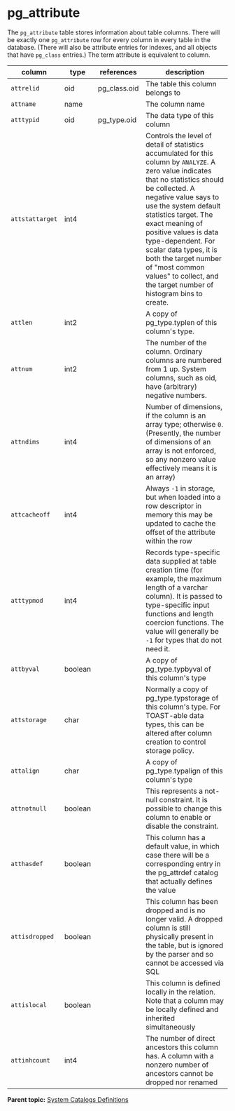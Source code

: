 # pg\_attribute 

The `pg_attribute` table stores information about table columns. There will be exactly one `pg_attribute` row for every column in every table in the database. \(There will also be attribute entries for indexes, and all objects that have `pg_class` entries.\) The term attribute is equivalent to column.

|column|type|references|description|
|------|----|----------|-----------|
|`attrelid`|oid|pg\_class.oid|The table this column belongs to|
|`attname`|name| |The column name|
|`atttypid`|oid|pg\_type.oid|The data type of this column|
|`attstattarget`|int4| |Controls the level of detail of statistics accumulated for this column by `ANALYZE`. A zero value indicates that no statistics should be collected. A negative value says to use the system default statistics target. The exact meaning of positive values is data type-dependent. For scalar data types, it is both the target number of "most common values" to collect, and the target number of histogram bins to create.|
|`attlen`|int2| |A copy of pg\_type.typlen of this column's type.|
|`attnum`|int2| |The number of the column. Ordinary columns are numbered from 1 up. System columns, such as oid, have \(arbitrary\) negative numbers.|
|`attndims`|int4| |Number of dimensions, if the column is an array type; otherwise `0`. \(Presently, the number of dimensions of an array is not enforced, so any nonzero value effectively means it is an array\)|
|`attcacheoff`|int4| |Always `-1` in storage, but when loaded into a row descriptor in memory this may be updated to cache the offset of the attribute within the row|
|`atttypmod`|int4| |Records type-specific data supplied at table creation time \(for example, the maximum length of a varchar column\). It is passed to type-specific input functions and length coercion functions. The value will generally be `-1` for types that do not need it.|
|`attbyval`|boolean| |A copy of pg\_type.typbyval of this column's type|
|`attstorage`|char| |Normally a copy of pg\_type.typstorage of this column's type. For TOAST-able data types, this can be altered after column creation to control storage policy.|
|`attalign`|char| |A copy of pg\_type.typalign of this column's type|
|`attnotnull`|boolean| |This represents a not-null constraint. It is possible to change this column to enable or disable the constraint.|
|`atthasdef`|boolean| |This column has a default value, in which case there will be a corresponding entry in the pg\_attrdef catalog that actually defines the value|
|`attisdropped`|boolean| |This column has been dropped and is no longer valid. A dropped column is still physically present in the table, but is ignored by the parser and so cannot be accessed via SQL|
|`attislocal`|boolean| |This column is defined locally in the relation. Note that a column may be locally defined and inherited simultaneously|
|`attinhcount`|int4| |The number of direct ancestors this column has. A column with a nonzero number of ancestors cannot be dropped nor renamed|

**Parent topic:** [System Catalogs Definitions](../system_catalogs/catalog_ref-html.html)

